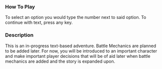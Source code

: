 ### How To Play
To select an option you would type the number next to said option.
To continue with text, press any key.

### Description
This is an in-progress text-based adventure. Battle Mechanics are planned to be added later. 
For now, you will be introduced to an important character and make important player decisions that will be of aid later when battle mechanics are added and the story is expanded upon.
